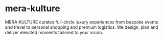 # mera-kulture
MERA KULTURE curates full-circle luxury experiences from bespoke events and travel to personal shopping and premium logistics. We design, plan and deliver elevated moments tailored to your vision.
